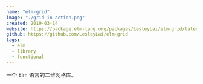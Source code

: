 ```yaml
---
name: "elm-grid"
image: "./grid-in-action.png"
created: 2019-03-14
website: https://package.elm-lang.org/packages/LesleyLai/elm-grid/latest/Grid
github: https://github.com/LesleyLai/elm-grid
tags:
  - elm
  - library
  - functional
---
```


一个 Elm 语言的二维网格库。
